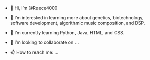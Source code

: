 - 👋 Hi, I’m @Reece4000

- 👀 I’m interested in learning more about genetics, biotechnology, software development, algorithmic music composition, and DSP.

- 🌱 I’m currently learning Python, Java, HTML, and CSS.

- 💞️ I’m looking to collaborate on ...

- 📫 How to reach me: ...

<!---
Reece4000/Reece4000 is a ✨ special ✨ repository because its `README.md` (this file) appears on your GitHub profile.
You can click the Preview link to take a look at your changes.
--->
